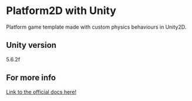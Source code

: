 # Platform2D with Unity
Platform game template made with custom physics behaviours in Unity2D.
## Unity version
5.6.2f
## For more info
[Link to the official docs here!](https://youtu.be/wGI2e3Dzk_w?list=PLX2vGYjWbI0SUWwVPCERK88Qw8hpjEGd8)

